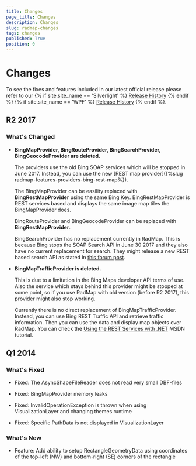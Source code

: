```yaml
---
title: Changes
page_title: Changes
description: Changes
slug: radmap-changes
tags: changes
published: True
position: 0
---
```


# Changes

To see the fixes and features included in our latest official release please refer to our {% if site.site_name == 'Silverlight' %} [Release History](http://www.telerik.com/support/whats-new/silverlight/release-history) {% endif %} {% if site.site_name == 'WPF' %} [Release History](http://www.telerik.com/support/whats-new/wpf/release-history) {% endif %}.

## R2 2017

### What's Changed

* __BingMapProvider, BingRouteProvider, BingSearchProvider, BingGeocodeProvider are deleted.__
	
	The providers use the old Bing SOAP services which will be stopped in June 2017. Instead, you can use the new [REST map provider]({%slug radmap-features-providers-bing-rest-map%}). 
	
	The BingMapProvider can be easility replaced with __BingRestMapProvider__ using the same Bing Key. BingRestMapProvider is REST services based and displays the same image map tiles the BingMapProvider does.
	
	BingRouteProvider and BingGeocodeProvider can be replaced with __BingRestMapProvider__.
	
	BingSearchProvider has no replacement currently in RadMap. This is because Bing stops the SOAP Search API in June 30 2017 and they also have no current replacement for search. They might release a new REST based search API as stated in [this forum post](https://social.msdn.microsoft.com/Forums/en-US/65650056-822d-463a-b519-b7bf01413f6f/how-to-search-near-by-restaurants-in-bing-maps?forum=bingmapsservices).

* __BingMapTrafficProvider is deleted.__
	
	This is due to a limitation in the Bing Maps developer API terms of use. Also the service which stays behind this provider might be stopped at some point, so if you use RadMap with old version (before R2 2017), this provider might also stop working.

	Currently there is no direct replacement of BingMapTrafficProvider. Instead, you can use Bing REST Traffic API and retrieve traffic information. Then you can use the data and display map objects over RadMap. You can check the [Using the REST Services with .NET](https://msdn.microsoft.com/en-us/library/jj819168.aspx) MSDN tutorial.

## Q1 2014

### What's Fixed

* Fixed: The AsyncShapeFileReader does not read very small DBF-files

* Fixed: BingMapProvider memory leaks 

* Fixed: InvalidOperationException is thrown when using VisualizationLayer and changing themes runtime 

* Fixed: Specific PathData is not displayed in VisualizationLayer

### What's New

* Feature: Add ability to setup RectangleGeometryData using coordinates of the top-left (NW) and bottom-right (SE) corners of the rectangle
